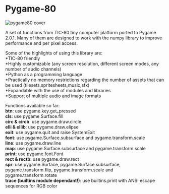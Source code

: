 # Pygame-80

![pygame80 cover](https://user-images.githubusercontent.com/74131798/136860292-9710a1d0-4b66-413f-a2c7-0a4ff203e062.png)

A set of functions from TIC-80 tiny computer platform ported to Pygame 2.0.1. Many of them are designed to work with the numpy library to improve performance and per pixel access.  

Some of the highlights of using this library are:  
*TIC-80 friendly  
*Highly customizable (any screen resolution, different screen modes, any number of audio channels)  
*Python as a programming language  
*Practically no memory restrictions regarding the number of assets that can be used (tilesets,spritesheets,music,sfx)  
*Expandable with the use of modules and libraries  
*Support of multiple audio and image formats  

Functions available so far:  
**btn**: use pygame.key.get_pressed  
**cls**: use pygame.Surface.fill  
**circ & circb**: use pygame.draw.circle  
**elli & ellib**: use pygame.draw.elipse  
**exit**: use pygame.quit and raise SystemExit  
**font**: use pygame.Surface.subsurface and pygame.transform.scale  
**line**: use pygame.draw.line  
**map**: use pygame.Surface.subsurface and pygame.transform.scale  
**print**: use pygame.font.Font  
**rect & rectb**: use pygame.draw.rect  
**spr**: use pygame.Surface, pygame.Surface.subsurface, pygame.transform.flip, pygame.transform.scale and pygame.transform.rotate  
**trace (builtins module dependant!)**: use builtins.print with ANSI escape sequences for RGB color
